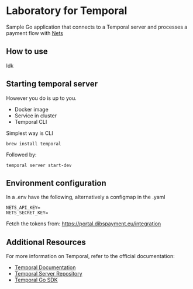 # Laboratory for Temporal
Sample Go application that connects to a Temporal server and processes a payment flow with
[Nets](https://www.nets.eu/dk-da)

## How to use
Idk

## Starting temporal server
However you do is up to you. 
* Docker image
* Service in cluster
* Temporal CLI

Simplest way is CLI

```
brew install temporal 
```

Followed by:

```
temporal server start-dev
```

## Environment configuration
In a .env have the following, alternatively a configmap in the .yaml

```
NETS_API_KEY=
NETS_SECRET_KEY=
```

Fetch the tokens from: https://portal.dibspayment.eu/integration


## Additional Resources

For more information on Temporal, refer to the official documentation:

- [Temporal Documentation](https://docs.temporal.io/)
- [Temporal Server Repository](https://github.com/temporalio/temporal)
- [Temporal Go SDK](https://github.com/temporalio/sdk-go)
